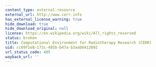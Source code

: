 ```yaml
---
content_type: external-resource
external_url: http://www.cerr.info
has_external_license_warning: true
hide_download: true
hide_download_original: null
license: https://en.wikipedia.org/wiki/All_rights_reserved
status: broken
title: Computational Environment for Radiotherapy Research (CERR)
uid: cc69f1e8-173c-485b-b47a-b3aab6412092
url_status_code: 405
wayback_url: ''
---
```

